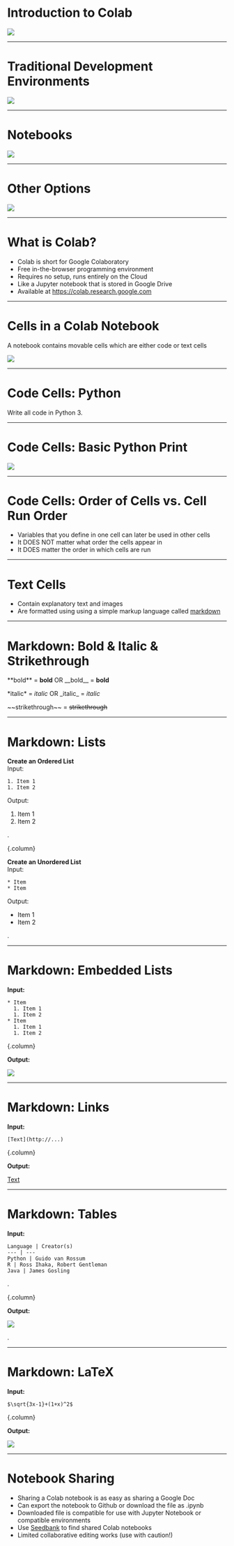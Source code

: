 # Introduction to Colab

![](https://colab.research.google.com/img/colab_favicon_256px.png)

<!--

We have talked about machine learning and data science in the abstract. Now it
is time to actually start applying our skills. To do this, we will need some
sort of development environment. There are a plethora of options in this space.

Source: Google Copyright

-->

---

# Traditional Development Environments

![](res/ide.png)

<!--

Many data scientists choose to use a traditional development environment for
their work. These editors range in complexity from a text editor like Notepad on
Windows through large integrated development environments such PyCharm.

With these environments it is often necessary to install extra software to
support your data science work.

You will likely find that data scientists with a background in traditional
programming are comfortable in these environments since they have likely already
had experience with them.

These development environments are also useful for developing code supported by
unit tests and code that will be packaged and deployed on server systems.

Source: Google Copyright

-->

---

# Notebooks

![](res/notebook.png) 

 <!--
 
Notebooks are another option that you will see regularly, and they are the
primary coding environment for this course.

When someone mentions a data science notebook, they are typically
referring to a Jupyter Notebook.

Jupyter Notebooks combine code, output, and supporting documentation in a single
structured document. The document can be executed, modified, and iterated on.

Though you'll see many Jupyter notebooks that contain Python code, they aren't
limited to Python. Jupyter supports many different 'kernels' which allow users a
wide variety of choice in what languages and libraries they use. In this course, 
we will use Python. 

Source: Google Copyright

-->

---

# Other Options

![](res/matlab.png)

<!--

The choice of development environments isn't a binary choice between notebooks
and traditional development environments. There is a wide spectrum of tools
available, some that blur the lines between traditional environments and
notebooks.

MATLAB is one of these tools. It can very much be used as a traditional
development environment where you write code and then deploy that code. However,
it also supports a notebook mode which has a much more Jupyter-like feel.

It is important to be aware that not all data scientists develop in the same
type of environment. Personal preference, costs, corporate standards, and more
go into the decision for someone to choose a specific environment.

The environment might even change over the course of a project. A data scientist
might explore and build a small model using a notebook. Later, once the model
is designed, they might then switch over to a more traditional environment to
create a deployable package.

Source: Google Copyright

-->

---

# What is Colab?

* Colab is short for Google Colaboratory
* Free in-the-browser programming environment
* Requires no setup, runs entirely on the Cloud
* Like a Jupyter notebook that is stored in Google Drive
* Available at https://colab.research.google.com

<!--

Colab notebooks run by connecting to virtual machines that have maximum lifetimes that can be as much as 12 hours. Notebooks will also disconnect from VMs when left idle for too long. Maximum VM lifetime and idle timeout behavior may vary over time, or based on your usage. 

Colab focuses on supporting Python and its ecosystem of third-party tools. There is currently not support for other Jupyter kernels like R or Scala.

More documentation on Colab can be found at https://research.google.com/colaboratory/faq.html 

A good introductory notebook can be found here https://colab.sandbox.google.com/notebooks/intro.ipynb#scrollTo=GJBs_flRovLc

-->

---

# Cells in a Colab Notebook 

A notebook contains movable cells which are either code or text cells

![](res/notebook_cells.png) 

<!--

Hovering above or below a current cell will bring up the option to add a new code or text cell. 

You can run code cells and typeset text cells using Shift+Enter.

Source: Google Copyright

-->

---

# Code Cells: Python
Write all code in Python 3. 

<!--

As of January 1, 2020, the Python team is no longer supporting Python 2, and as of that date, Colab has stopped supporting Python 2 runtimes. 

-->

---

# Code Cells: Basic Python Print

![](res/python_print.png) 

<!--

Writing Python code in a notebook is just like writing Python code anywhere else.

Source: Google Copyright

-->

---

# Code Cells: Order of Cells vs. Cell Run Order

* Variables that you define in one cell can later be used in other cells
* It DOES NOT matter what order the cells appear in
* It DOES matter the order in which cells are run

<!--

It doesn't matter what order the cells appear in. What matters is the order in which they are run. The run-order is captured by the numbers to the left of each cell. 

-->

---

# Text Cells

* Contain explanatory text and images
* Are formatted using using a simple markup language called [markdown](https://colab.sandbox.google.com/notebooks/markdown_guide.ipynb)

<!--

-->

---

# Markdown: Bold & Italic & Strikethrough

\*\*bold\*\* = **bold** OR \_\_bold\_\_ = __bold__

\*italic\* = *italic* OR \_italic\_ = _italic_

\~\~strikethrough\~\~ = ~~strikethrough~~

<!--

You can easily format text with specific markdown syntax.

-->

---

# Markdown: Lists

**Create an Ordered List**  
Input:

```
1. Item 1
1. Item 2
```

Output:

1. Item 1
1. Item 2

.

{.column}

**Create an Unordered List**  
Input:

```
* Item
* Item
```
Output:

* Item 1
* Item 2

.


<!--

You can create numbered and bulleted lists. What is shown here is what the user should type in markdown. The output of an ordered list will contain the correct linear number 1. 2. 3. etc. 

-->

---

# Markdown: Embedded Lists

**Input:**

```
* Item
  1. Item 1
  1. Item 2
* Item
  1. Item 1
  1. Item 2
```

{.column}

**Output:**

![](res/nested-list.png) 

<!--

You can also easily create sublists. 

Source: Google Copyright

-->

---

# Markdown: Links

**Input:**

```
[Text](http://...)
```

{.column}

**Output:**

[Text](http://...)

<!--

The [Text] portion indicates what will appear in your document, and the (http://...) should have the appropriate URL.

-->

---

# Markdown: Tables

**Input:**

```
Language | Creator(s)
--- | ---
Python | Guido van Rossum
R | Ross Ihaka, Robert Gentleman
Java | James Gosling
```

.

{.column}

**Output:**

![](res/table.png) 

.

<!--

Tables are created using | and -. They will be formatted automatically with lines at each delimiter. 

Source: Google Copyright

-->

---

# Markdown: LaTeX

**Input:**

```
$\sqrt{3x-1}+(1+x)^2$
```

{.column}

**Output:**

![](res/latex.png) 

<!--

LaTeX is a powerful document preparation system for typesetting mathematical equations. Markdown in Colab supports basic LaTeX commands. 

https://www.latex-project.org/help/documentation/

Source: Google Copyright

-->

---

# Notebook Sharing

* Sharing a Colab notebook is as easy as sharing a Google Doc
* Can export the notebook to Github or download the file as .ipynb
* Downloaded file is compatible for use with Jupyter Notebook or compatible environments
* Use [Seedbank](https://research.google.com/seedbank/) to find shared Colab notebooks
* Limited collaborative editing works (use with caution!)

<!--

Since a Colab notebook is stored in Google Drive, sharing a Colab notebook is as easy as sharing a Google Doc.  Just like Google Doc sharing, you decide on the share permissions, eg: view-only or edit privilege.

If you prefer, you can export the notebook to a Github repository or download the notebook as a file.  The downloaded file is written in standard Jupyter notebook format and can be use in Jupyter Notebook or any other compatible framework.

Seedbank is a search engine for Colab notebooks for material for exploration and learning of ML. https://research.google.com/seedbank/guide/faq

Some of the collaborative features in Colab are quite limited, and it can be challenging to have two people editing the same lab at the same time. Furthermore, you can open labs in sandbox mode which does not save changes. Use collaborative features with caution. 

-->
